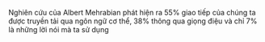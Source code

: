 Nghiên cứu của Albert Mehrabian phát hiện ra 55% giao tiếp của chúng ta được truyền tải qua ngôn ngữ cơ thể, 38% thông qua giọng điệu và chỉ 7% là những lời nói mà ta sử dụng

